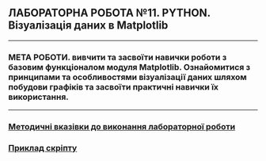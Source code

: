 ## **ЛАБОРАТОРНА РОБОТА №11. PYTHON. Візуалізація даних в Matplotlib**
---
### **МЕТА РОБОТИ**.  вивчити та засвоїти навички роботи з базовим функціоналом модуля Matplotlib. Ознайомитися з принципами та особливостями візуалізації даних шляхом побудови графіків та засвоїти практичні навички їх використання.
---
### [**Методичні вказівки до виконання лабораторної роботи**](/LAB/Lab_11/MPT_Lab_11_Python_v1.pdf)
### [**Приклад скріпту**](Lab_11_Test.ipynb)
